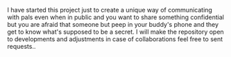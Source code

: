 I have started this project just to create a unique way of communicating with pals even when in public and you want to share something confidential but you are afraid that someone but peep in your buddy's phone and they get to know what's supposed to be a secret.
I will make the repository open to developments and adjustments
in case of collaborations feel free to sent requests..
